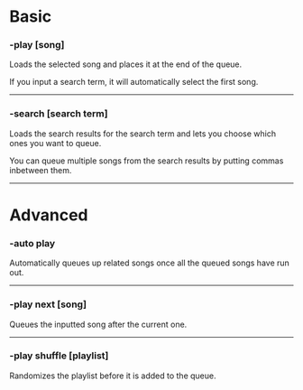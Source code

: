 # Basic

### -play [song]
Loads the selected song and places it at the end of the queue.

If you input a search term, it will automatically select the first song.

---

### -search [search term]
Loads the search results for the search term and lets you choose which ones you want to queue.

You can queue multiple songs from the search results by putting commas inbetween them.

---

# Advanced

### -auto play
Automatically queues up related songs once all the queued songs have run out.

---

### -play next [song]
Queues the inputted song after the current one.

---

### -play shuffle [playlist]
Randomizes the playlist before it is added to the queue.
